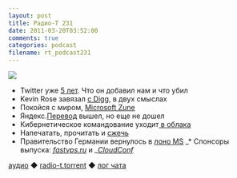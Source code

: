 ```yaml
---
layout: post
title: Радио-Т 231
date: 2011-03-20T03:52:00
comments: true
categories: podcast
filename: rt_podcast231
---
```

![](https://radio-t.com/images/radio-t/rt231.jpg)


- Twitter уже [5 лет](http://internetno.net/2011/03/16/twitter-5-year/). Что он добавил нам и что убил
- Kevin Rose завязал [с Digg](http://techcrunch.com/2011/03/17/not-even-kevin-rose-really-uses-digg-anymore/), в двух смыслах
- Покойся с миром, [Microsoft Zune ](http://techcrunch.com/2011/03/14/r-i-p-microsoft-zune-2006-2011/)
- Яндекс.[Перевод](http://company.yandex.ru/news/press_releases/2011/0316/index.xml) вышел, но еще не дошел
- Кибернетическое командование уходит[ в облака](http://corp.cnews.ru/news/top/index.shtml?2011/03/18/432619)
- Напечатать, прочитать и [сжечь](http://techcrunch.com/2011/03/17/print-and-burn-after-reading-its-time-to-fight-back-against-the-footer-fascists/)
- Правительство Германии вернулось в [лоно MS](http://news2.ru/story/298054/)
_* Спонсоры выпуска: _[_fastvps.ru_](http://fastvps.ru/)_ и _[_CloudConf_](http://www.cloudconf.ru/)

[аудио](http://archive.rucast.net/radio-t/media/rt_podcast231.mp3) ◆ [radio-t.torrent](http://www.radio-t.com/torrents/rt_podcast231.mp3.torrent) ◆ [лог чата](http://chat.radio-t.com/logs/radio-t-231.html)


<audio src="http://archive.rucast.net/radio-t/media/rt_podcast231.mp3" preload="none"></audio>
